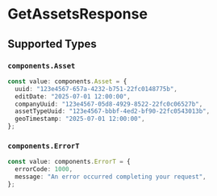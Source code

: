 # GetAssetsResponse


## Supported Types

### `components.Asset`

```typescript
const value: components.Asset = {
  uuid: "123e4567-657a-4232-b751-22fc0148775b",
  editDate: "2025-07-01 12:00:00",
  companyUuid: "123e4567-05d8-4929-8522-22fc0c06527b",
  assetTypeUuid: "123e4567-bbbf-4ed2-bf90-22fc0543013b",
  geoTimestamp: "2025-07-01 12:00:00",
};
```

### `components.ErrorT`

```typescript
const value: components.ErrorT = {
  errorCode: 1000,
  message: "An error occurred completing your request",
};
```

